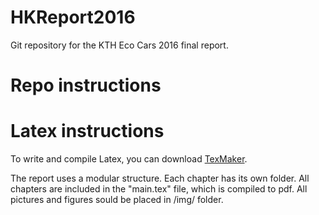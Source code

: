 # HKReport2016
Git repository for the KTH Eco Cars 2016 final report.

# Repo instructions

# Latex instructions
To write and compile Latex, you can download [TexMaker](http://www.xm1math.net/texmaker/).

The report uses a modular structure. Each chapter has its own folder.
All chapters are included in the "main.tex" file, which is compiled to pdf. 
All pictures and figures sould be placed in /img/ folder. 

